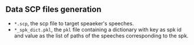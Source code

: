 ## Data SCP files generation 


- `*.scp`, the scp file to target speaeker's speeches. 
- `*_spk_dict.pkl`, the `pkl` file containing a dictionary with key as spk id and value as the list of paths of the speeches corresponding to the spk.




